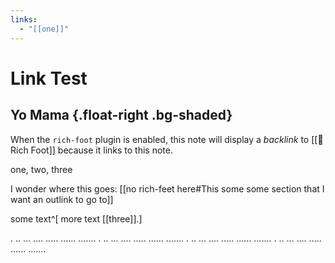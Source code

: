 ```yaml
---
links:
  - "[[one]]"
---
```


# Link Test

## Yo Mama {.float-right .bg-shaded}

When the `rich-foot` plugin is enabled, this note will display a *backlink* to [[🦶 Rich Foot]] because it links to this note.

one, two, three

I wonder where this goes: [[no rich-feet here#This some some section that I want an outlink to go to]]

some text^[ more text [[three]].]

.
..
...
....
.....
......
.......
.
..
...
....
.....
......
.......
.
..
...
....
.....
......
.......
.
..
...
....
.....
......
.......